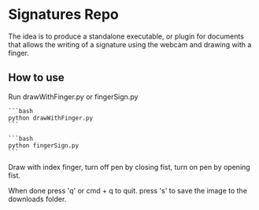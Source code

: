 # Signatures Repo

The idea is to produce a standalone executable, or plugin for documents that allows the writing of a signature using the webcam and drawing with a finger.

## How to use

Run drawWithFinger.py or fingerSign.py
    
    ```bash
    python drawWithFinger.py
    ```
    
    ```bash
    python fingerSign.py
    ```


Draw with index finger, turn off pen by closing fist, turn on pen by opening fist.

When done press 'q' or cmd + q to quit.
press 's' to save the image to the downloads folder.

 
